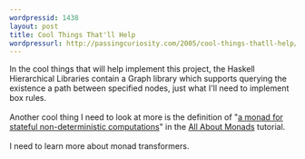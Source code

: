 ```yaml
---
wordpressid: 1438
layout: post
title: Cool Things That'll Help
wordpressurl: http://passingcuriosity.com/2005/cool-things-thatll-help/
---
```

In the cool things that will help implement this project, the Haskell Hierarchical Libraries contain a Graph library which supports querying the existence a path between specified nodes, just what I'll need to implement box rules.<br /><br />Another cool thing I need to look at more is the definition of "<a href="http://www.nomaware.com/monads/html/xformerexamples.html#example24">a monad for stateful non-deterministic computations</a>" in the <a href="http://www.nomaware.com/monads/">All About Monads</a> tutorial. <br /><br />I need to learn more about monad transformers.
